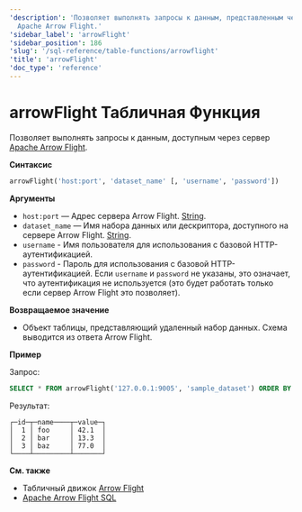 ```yaml
---
'description': 'Позволяет выполнять запросы к данным, представленным через сервер
  Apache Arrow Flight.'
'sidebar_label': 'arrowFlight'
'sidebar_position': 186
'slug': '/sql-reference/table-functions/arrowflight'
'title': 'arrowFlight'
'doc_type': 'reference'
---
```

# arrowFlight Табличная Функция

Позволяет выполнять запросы к данным, доступным через сервер [Apache Arrow Flight](../../interfaces/arrowflight.md).

**Синтаксис**

```sql
arrowFlight('host:port', 'dataset_name' [, 'username', 'password'])
```

**Аргументы**

* `host:port` — Адрес сервера Arrow Flight. [String](../../sql-reference/data-types/string.md).
* `dataset_name` — Имя набора данных или дескриптора, доступного на сервере Arrow Flight. [String](../../sql-reference/data-types/string.md).
* `username` - Имя пользователя для использования с базовой HTTP-аутентификацией.
* `password` - Пароль для использования с базовой HTTP-аутентификацией.
Если `username` и `password` не указаны, это означает, что аутентификация не используется 
(это будет работать только если сервер Arrow Flight это позволяет).

**Возвращаемое значение**

* Объект таблицы, представляющий удаленный набор данных. Схема выводится из ответа Arrow Flight.

**Пример**

Запрос:

```sql
SELECT * FROM arrowFlight('127.0.0.1:9005', 'sample_dataset') ORDER BY id;
```

Результат:

```text
┌─id─┬─name────┬─value─┐
│  1 │ foo     │ 42.1  │
│  2 │ bar     │ 13.3  │
│  3 │ baz     │ 77.0  │
└────┴─────────┴───────┘
```

**См. также**

* Табличный движок [Arrow Flight](../../engines/table-engines/integrations/arrowflight.md)
* [Apache Arrow Flight SQL](https://arrow.apache.org/docs/format/FlightSql.html)